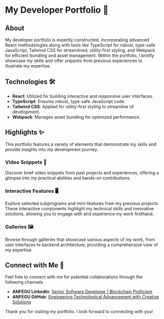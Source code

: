# My Developer Portfolio 🚀

## About

My developer portfolio is expertly constructed, incorporating advanced React methodologies along with tools like TypeScript for robust, type-safe JavaScript, Tailwind CSS for streamlined, utility-first styling, and Webpack for efficient bundling and asset management. Within the portfolio, I briefly showcase my skills and offer snippets from previous experiences to illustrate my expertise.

## Technologies 🛠️

- **React**: Utilized for building interactive and responsive user interfaces.
- **TypeScript**: Ensures robust, type-safe JavaScript code.
- **Tailwind CSS**: Applied for utility-first styling to streamline UI development.
- **Webpack**: Manages asset bundling for optimized performance.

## Highlights ✨

This portfolio features a variety of elements that demonstrate my skills and provide insights into my development journey.

### Video Snippets 🎥

Discover brief video snippets from past projects and experiences, offering a glimpse into my practical abilities and hands-on contributions.

### Interactive Features 🖥️

Explore selected subprograms and mini-features from my previous projects. These interactive components highlight my technical skills and innovative solutions, allowing you to engage with and experience my work firsthand.

### Galleries 🖼️

Browse through galleries that showcase various aspects of my work, from user interfaces to backend architecture, providing a comprehensive view of my expertise.

## Connect with Me 🤝

Feel free to connect with me for potential collaborations through the following channels

- **ANFEGU LinkedIn**: [Senior Software Developer | Blockchain Proficient](https://www.linkedin.com/in/anfegu/)
- **ANFEGU GitHub**: [ Engineering Technological Advancement with Creative Solutions ](https://github.com/anfegu)

Thank you for visiting my portfolio. I look forward to connecting with you!
